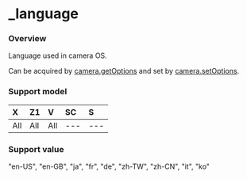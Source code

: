 # \_language

### Overview

Language used in camera OS.

Can be acquired by [camera.getOptions](../commands/camera.get_options.md) and set by [camera.setOptions](../commands/camera.set_options.md).

### Support model

| X | Z1 | V | SC | S |
|:--|:--|:--|:--|:--|
| All | All | All | --- | --- |

### Support value

"en-US", "en-GB", "ja", "fr", "de", "zh-TW", "zh-CN", "it", "ko"
